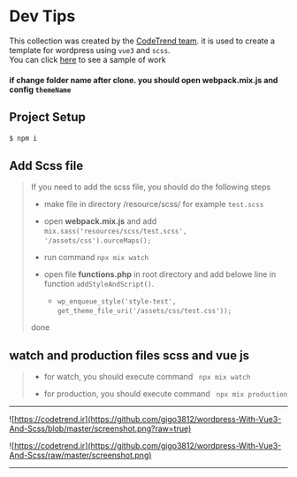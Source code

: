 
# Dev Tips 
This collection was created by the [CodeTrend team](https://codetrend.ir/). it is used to create a template for wordpress using `vue3` and `scss`.   
You can click [here](https://codetrend.ir/) to see a sample of work

#### if change folder name after clone. you should open **webpack.mix.js** and config `themeName`

## Project Setup
```
$ npm i
```

## Add Scss file
>
> If you need to add the scss file, you should do the following steps
>
> -  make file in directory /resource/scss/    for example `test.scss`
>
> - open **webpack.mix.js** and add `mix.sass('resources/scss/test.scss', '/assets/css').ourceMaps();`
>
> - run command `npx mix watch`
>
> -  open file **functions.php** in root directory and add belowe line in function `addStyleAndScript()`.  
>    - `wp_enqueue_style('style-test', get_theme_file_uri('/assets/css/test.css'));`
> 
> done

## watch and production files scss and vue js
> - for watch, you should execute command ` npx mix watch`
>
> - for production, you should execute command ` npx mix production`
>
---
![https://codetrend.ir](https://github.com/gigo3812/wordpress-With-Vue3-And-Scss/blob/master/screenshot.png?raw=true)

![https://codetrend.ir](https://github.com/gigo3812/wordpress-With-Vue3-And-Scss/raw/master/screenshot.png)



<!-- <https://codetrend.ir/> -->
---
